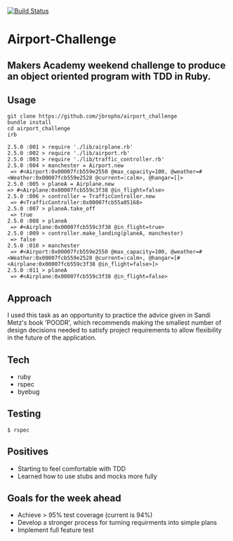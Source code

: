 [![Build Status](https://travis-ci.org/jbropho/airport_challenge.svg?branch=master)](https://travis-ci.org/jbropho/airport_challenge)

# Airport-Challenge 
## Makers Academy weekend challenge to produce an object oriented program with TDD in Ruby. 

## Usage
```
git clone https://github.com/jbropho/airport_challenge
bundle install
cd airport_challenge
irb
```

```
2.5.0 :001 > require './lib/airplane.rb'
2.5.0 :002 > require './lib/airport.rb'
2.5.0 :003 > require './lib/traffic_controller.rb'
2.5.0 :004 > manchester = Airport.new
 => #<Airport:0x00007fcb559e2550 @max_capacity=100, @weather=#<Weather:0x00007fcb559e2528 @current=:calm>, @hangar=[]>
2.5.0 :005 > planeA = Airplane.new
=> #<Airplane:0x00007fcb559c3f38 @in_flight=false>
2.5.0 :006 > controller = TrafficController.new
 => #<TrafficController:0x00007fcb55a05168>
2.5.0 :007 > planeA.take_off
 => true
2.5.0 :008 > planeA
 => #<Airplane:0x00007fcb559c3f38 @in_flight=true>
2.5.0 :009 > controller.make_landing(planeA, manchester)
 => false
2.5.0 :010 > manchester
 => #<Airport:0x00007fcb559e2550 @max_capacity=100, @weather=#<Weather:0x00007fcb559e2528 @current=:calm>, @hangar=[#<Airplane:0x00007fcb559c3f38 @in_flight=false>]>
2.5.0 :011 > planeA
 => #<Airplane:0x00007fcb559c3f38 @in_flight=false>
```

## Approach
I used this task as an opportunity to practice the advice given in Sandi Metz's book 'POODR',
which recommends making the smallest number of design decisions needed to satisfy project requirements
to allow flexibility in the future of the application.

## Tech
* ruby
* rspec 
* byebug 

## Testing 
  ```
  $ rspec 
  ```

## Positives 
* Starting to feel comfortable with TDD
* Learned how to use stubs and mocks more fully

## Goals for the week ahead
* Achieve > 95% test coverage (current is 94%)
* Develop a stronger process for turning requirments into simple plans
* Implement full feature test 

